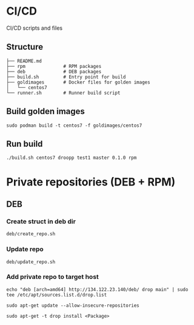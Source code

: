 # CI/CD

CI/CD scripts and files

## Structure

	├── README.md
	├── rpm              # RPM packages
 	├── deb              # DEB packages
	├── build.sh         # Entry point for build
	├── goldimages       # Docker files for golden images
	│   └── centos7 
	└── runner.sh        # Runner build script

## Build golden images

	sudo podman build -t centos7 -f goldimages/centos7

## Run build

	./build.sh centos7 droopp test1 master 0.1.0 rpm


# Private repositories (DEB + RPM)

## DEB

### Create struct in deb dir

	deb/create_repo.sh

###  Update repo

	deb/update_repo.sh

###  Add private repo to target host

	echo "deb [arch=amd64] http://134.122.23.140/deb/ drop main" | sudo tee /etc/apt/sources.list.d/drop.list

	sudo apt-get update --allow-insecure-repositories

	sudo apt-get -t drop install <Package>

